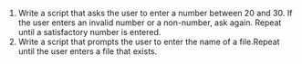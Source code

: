 1. Write a script that asks the user to enter a number between 20 and 30. If the user enters an invalid number or a non-number, ask again. Repeat until a satisfactory number is entered.
2. Write a script that prompts the user to enter the name of a file.Repeat until the user enters a file that exists.